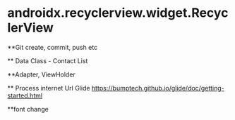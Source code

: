# androidx.recyclerview.widget.RecyclerView

 **Git create, commit, push etc  
 
 ** Data Class - Contact List

 **Adapter, ViewHolder 
 
 ** Process internet Url Glide https://bumptech.github.io/glide/doc/getting-started.html 
  
 **font change 
    
  


